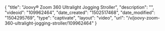 {
    "title": "Joovy&reg; Zoom 360 Ultralight Jogging Stroller",
    "description": "",
    "videoid": "109962464",
    "date_created": "1502517468",
    "date_modified": "1504295769",
    "type": "captivate",
    "layout": "video",
    "url": "\/v\/joovy-zoom-360-ultralight-jogging-stroller\/109962464"
}